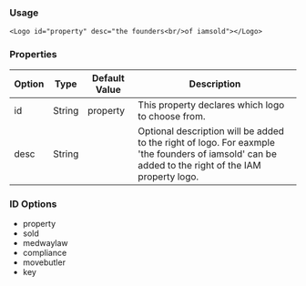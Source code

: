 ### Usage

```
<Logo id="property" desc="the founders<br/>of iamsold"></Logo>
```

### Properties

| Option | Type | Default Value | Description |
| ------ | ---- | ------------- | ----------- |
| id | String | property | This property declares which logo to choose from. |
| desc | String | | Optional description will be added to the right of logo. For eaxmple 'the founders of iamsold' can be added to the right of the IAM property logo. |

### ID Options
- property
- sold
- medwaylaw
- compliance
- movebutler
- key
